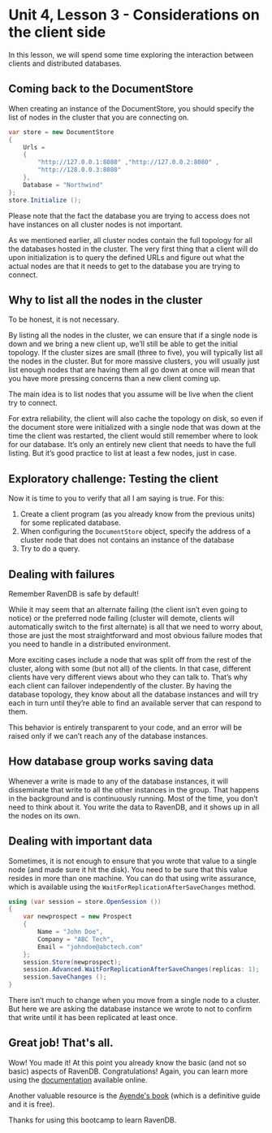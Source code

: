 # Unit 4, Lesson 3 - Considerations on the client side

In this lesson, we will spend some time exploring the interaction between clients and distributed
databases.

## Coming back to the DocumentStore
When creating an instance of the DocumentStore, you should specify the list of nodes in the cluster that you are connecting on.

```csharp
var store = new DocumentStore
{
    Urls =
    {
        "http://127.0.0.1:8080" ,"http://127.0.0.2:8080" ,
        "http://128.0.0.3:8080" 
    },
    Database = "Northwind"
};
store.Initialize ();
```

Please note that the fact the database you are trying to access does not have instances on all cluster nodes is not important.

As we mentioned earlier, all cluster nodes contain the full topology for all the databases hosted in the cluster. The very first thing that a client will do upon initialization is to query the defined URLs and figure out what the actual nodes are that it needs to get to the database you are trying to connect.


## Why to list all the nodes in the cluster

To be honest, it is not necessary.

By listing all the nodes in the cluster, we can ensure that if a single node is down and we bring a new client up, we’ll still be able to get the initial topology. If the cluster sizes are small (three to five), you will typically list all the nodes in the cluster. But for more massive clusters, you will usually just list enough nodes that are having them all go down at once will mean that you have more pressing concerns than a new client coming up.

The main idea is to list nodes that you assume will be live when the client try to connect.

For extra reliability, the client will also cache the topology on disk, so even if the document store were initialized with a single node that was down at the time the client was restarted, the client would still remember where to look for our database. It’s only an entirely new client that needs to have the full listing. But it’s good practice to list at least a few nodes, just in case.

##  Exploratory challenge: Testing the client

Now it is time to you to verify that all I am saying is true. For this:

1. Create a client program (as you already know from the previous units) for some replicated database.
2. When configuring the `DocumentStore` object, specify the address of a cluster node that does not contains an instance of the database
3. Try to do a query.


## Dealing with failures

Remember RavenDB is safe by default!

While it may seem that an alternate failing (the client isn’t even going to notice) or the preferred node failing (cluster will demote, clients will automatically switch to the first alternate) is all that we need to worry about, those are just the most straightforward and most obvious failure modes that you need to handle in a distributed environment.

More exciting cases include a node that was split off from the rest of the cluster, along with some (but not all) of the clients. In that case, different clients have very different views about who they can talk to. That’s why each client can failover independently of the cluster. By having the database topology, they know about all the database instances and will try each in turn until they’re able to find an available server that can respond to them.

This behavior is entirely transparent to your code, and an error will be raised only if we can’t reach any of the database instances. 

## How database group works saving data

Whenever a write is made to any of the database instances, it will disseminate that write to all the other instances in the group. That happens in the background and is continuously running. Most of the time, you don’t need to think about it. You write the data to RavenDB, and it shows up in all the nodes on its own.

## Dealing with important data

Sometimes, it is not enough to ensure that you wrote that value to a single node (and made sure it hit the disk). You need to be sure that this value resides in more than one machine. You can do that using write assurance, which is available using the `WaitForReplicationAfterSaveChanges` method. 

```csharp
using (var session = store.OpenSession ())
{
    var newprospect = new Prospect
    {
        Name = "John Doe",
        Company = "ABC Tech",
        Email = "johndoe@abctech.com"
    };
    session.Store(newprospect);
    session.Advanced.WaitForReplicationAfterSaveChanges(replicas: 1);
    session.SaveChanges ();
}
```

There isn’t much to change when you move from a single node to a cluster. But here we are asking the database instance we wrote to not to confirm that write until it has been replicated at least once.

## Great job! That's all.

Wow! You made it! At this point you already know the basic (and not so basic) aspects of RavenDB. Congratulations! Again, you can learn more using the [documentation](http://ravendb.net/docs) available online.

Another valuable resource is the [Ayende's book](https://github.com/ravendb/book) (which is a definitive guide and it is free). 

Thanks for using this bootcamp to learn RavenDB.
